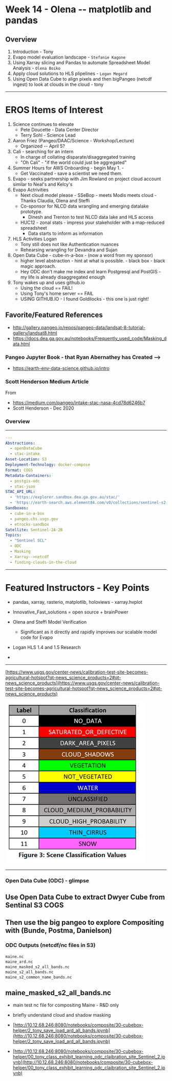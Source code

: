 # Week 14 - Olena -- matplotlib and pandas

## Overview

1. Introduction - Tony
2. Evapo model evaluation landscape - `Stefanie Kagone`
3. Using Xarray slicing and Pandas to automate Spreadsheet Model Analysis - `Olena Boiko`
4. Apply cloud solutions to HLS plipelines - `Logan Megard`
5. Using Open Data Cube to align pixels and then bigPangeo (netcdf ingest) to look at clouds in the cloud - tony

---
# EROS Items of Interest

1. Science continues to elevate
    - Pete Doucette  - Data Center Director
    - Terry Sohl - Science Lead
2. Aaron Friez (Pangeo/DAAC/Science - Workshop/Lecture)
    - Organized -- April 5?
3. Cali - searching for an intern
    - In charge of collating disparate/disaggregated training
    - "Oh Cali" - "if the world could just be aggregated"
4. Summer Hours for AWS Onboarding - begin May 1. - 
    - Get Vaccinated - save a scientist we need them.
5. Evapo - seeks partnership with Jim Rowland on project cloud account similar to Neal's and Kelcy's
6. Evapo Actrivities
    - Next cloud model please - SSeBop - meets Modis meets cloud - Thanks Claudia, Olena and Steffi
    - Co-sponsor for NLCD data wrangling and emerging datalake prototype.
        - Dinesh and Trenton to test NLCD data lake and HLS access
    - HUC12 - zonal stats - impress your stakeholder with a map-reduced spreadsheet
        - Data starts to inform as information
7. HLS Activities Logan
    - Tony still does not like Authentication nuances
    - Rehearsing wrangling for Devandra and Sujan
8. Open Data Cube - cube-in-a-box - (now a word from my sponsor)
    - higher level abstraction - hint at what is possible. - black box - black magic approach.
    - Hey ODC don't make me index and learn Postgresql and PostGIS - my life is already disaggregated enough
9. Tony wakes up and uses github.io
    - Using the cloud == FAIL!
    - Using Tony's home server == FAIL
    - USING GITHUB.IO - I found Goldilocks - this one is just right!

## Favorite/Featured References

- http://gallery.pangeo.io/repos/pangeo-data/landsat-8-tutorial-gallery/landsat8.html
- https://docs.dea.ga.gov.au/notebooks/Frequently_used_code/Masking_data.html

### Pangeo Jupyter Book - that Ryan Abernathey has Created -->
- https://earth-env-data-science.github.io/intro


### Scott Henderson Medium Article

From

- https://medium.com/pangeo/intake-stac-nasa-4cd78d6246b7
- Scott Henderson - Dec 2020

### Overview
---

```yaml
--- 
Abstractions: 
  - openDataCube
  - stac-intake
Asset-Location: S3
Deployment-Technology: docker-compose
Format: COGS
Metadata-Containers: 
  - postgis-odc
  - stac-json
STAC_API_URL:
  - 'https://explorer.sandbox.dea.ga.gov.au/stac/'
  - 'https://earth-search.aws.element84.com/v0/collections/sentinel-s2-l2a-cogs'
Sandboxes: 
  - cube-in-a-box
  - pangeo.chs.usgs.gov
  - etrocks-sandbox
Satellite: Sentinel-2A-2B
Topics: 
  - "Sentinel SCL"
  - ODC
  - Masking
  - Xarray-->netcdf
  - finding-clouds-in-the-cloud
```

---

# Featured Instructors - Key Points

- pandas, xarray, rasterio, matplotlib, holoviews - xarray.hvplot
- Innovative_Fast_solutions = open source + brainPower

- Olena and Steffi Model Verification
    - Significant as it directly and rapidly improves our scalable model code for Evapo
- Logan HLS 1.4 and 1.5 Research
- 

---

[https://www.usgs.gov/center-news/calibration-test-site-becomes-agricultural-hotspot?qt-news_science_products=2#qt-news_science_products](https://www.usgs.gov/center-news/calibration-test-site-becomes-agricultural-hotspot?qt-news_science_products=2#qt-news_science_products)



![](Assets/sentenel-scene-classification-levels.PNG)


---
### Open Data Cube (ODC) - glimpse

## Use Open Data Cube to extract Dwyer Cube from Sentinal S3 COGS

## Then use the big pangeo to explore Compositing with (Bunde, Postma, Danielson)

### ODC Outputs (netcdf/nc files in S3)
```
maine.nc
maine_ard.nc
maine_masked_s2_all_bands.nc
maine_s2_all_bands.nc
maine_s2_common_name_bands.nc
```

## maine_masked_s2_all_bands.nc
- main test nc file for compositing Maine - R&D only

- briefly understand cloud and shadow masking 

- [http://10.12.68.246:8080/notebooks/composite/30-cubebox-helper/2_tony_save_load_ard_all_bands.ipynb](http://10.12.68.246:8080/notebooks/composite/30-cubebox-helper/2_tony_save_load_ard_all_bands.ipynb)

- [http://10.12.68.246:8080/notebooks/composite/30-cubebox-helper/00_tony_class_exhibit_learning_odc_claibration_site_Sentinel_2.ipynb](http://10.12.68.246:8080/notebooks/composite/30-cubebox-helper/00_tony_class_exhibit_learning_odc_claibration_site_Sentinel_2.ipynb)






